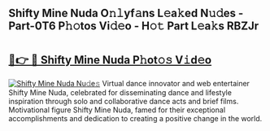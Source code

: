 ## Shifty Mine Nuda O𝚗𝚕yf𝚊ns L𝚎a𝚔ed N𝚞𝚍es - Part-0T6 P𝚑𝚘tos Vi𝚍𝚎o - H𝚘𝚝 Part L𝚎a𝚔s RBZJr

# <h2><a href="http://kfeerb8.oniu.top/?m=Shifty+Mine+Nuda">🔗👉 🔴 Shifty Mine Nuda P𝚑ot𝚘𝚜 V𝚒d𝚎o</a></h2>

[![Shifty Mine Nuda Nu𝚍e𝚜](https://i.imgur.com/0qMVB7G.gif)](http://kfeerb8.oniu.top/?m=Shifty+Mine+Nuda)
Virtual dance innovator and web entertainer Shifty Mine Nuda, celebrated for disseminating dance and lifestyle inspiration through solo and collaborative dance acts and brief films. Motivational figure Shifty Mine Nuda, famed for their exceptional accomplishments and dedication to creating a positive change in the world.  
